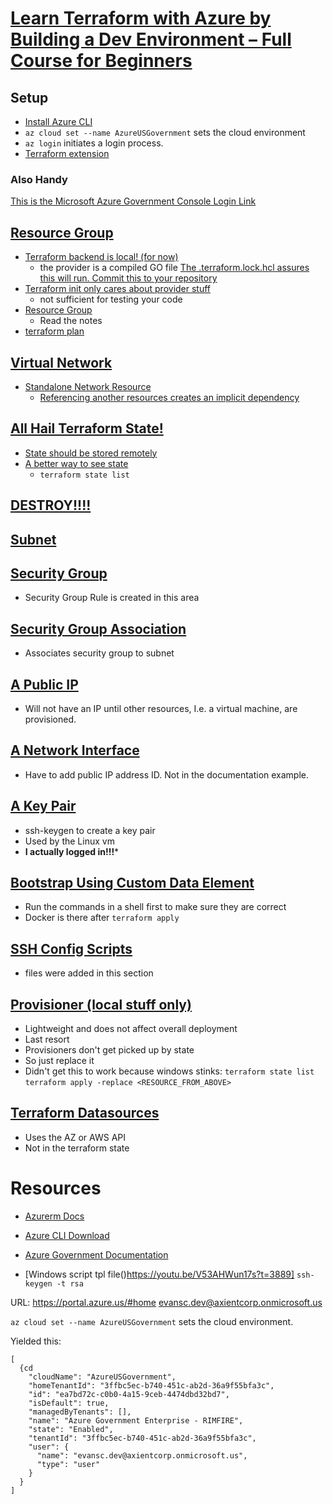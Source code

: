 # [Learn Terraform with Azure by Building a Dev Environment – Full Course for Beginners](https://youtu.be/V53AHWun17s)
## Setup
- [Install Azure CLI](https://youtu.be/V53AHWun17s?t=165)
- ```az cloud set --name AzureUSGovernment``` sets the cloud environment
- ```az login``` initiates a login process.
- [Terraform extension](https://youtu.be/V53AHWun17s?t=294)
### Also Handy
[This is the Microsoft Azure Government Console Login Link](https://portal.azure.us/#home)
## [Resource Group](https://youtu.be/V53AHWun17s?t=686)
- [Terraform backend is local! (for now)](https://youtu.be/V53AHWun17s?t=592)
    - the provider is a compiled GO file
    [The .terraform.lock.hcl assures this will run.  Commit this to your repository](./terraform-azure/.terraform.lock.hcl)
- [Terraform init only cares about provider stuff](https://youtu.be/V53AHWun17s?t=691)
    - not sufficient for testing your code
- [Resource Group](https://youtu.be/V53AHWun17s?t=729)
    - Read the notes
- [terraform plan](https://youtu.be/V53AHWun17s?t=909)    
## [Virtual Network](https://youtu.be/V53AHWun17s?t=686)
- [Standalone Network Resource](https://youtu.be/V53AHWun17s?t=1073)
    - [Referencing another resources creates an implicit dependency ](https://youtu.be/V53AHWun17s?t=1243)
## [All Hail Terraform State!](https://youtu.be/V53AHWun17s?t=1411)
- [State should be stored remotely ](https://youtu.be/V53AHWun17s?t=1481)
- [A better way to see state](https://youtu.be/V53AHWun17s?t=1558)
    - ```terraform state list```
## [DESTROY!!!!](https://youtu.be/V53AHWun17s?t=1658)
## [Subnet](https://youtu.be/V53AHWun17s?t=1829)
## [Security Group](https://youtu.be/V53AHWun17s?t=2161)
  - Security Group Rule is created in this area
## [Security Group Association](https://youtu.be/V53AHWun17s?t=2517)
- Associates security group to subnet

## [A Public IP](https://youtu.be/V53AHWun17s?t=2655)
- Will not have an IP until other resources, I.e. a virtual machine, are provisioned.

## [A Network Interface](https://youtu.be/V53AHWun17s?t=2881)
- Have to add public IP address ID.  Not in the documentation example.

## [A Key Pair](https://youtu.be/V53AHWun17s?t=3189)
- ssh-keygen to create a key pair
- Used by the Linux vm 
- **I actually logged in!!!***

## [Bootstrap Using Custom Data Element](https://youtu.be/V53AHWun17s?t=3477)
- Run the commands in a shell first to make sure they are correct
- Docker is there after ```terraform apply```

## [SSH Config Scripts](https://youtu.be/V53AHWun17s?t=3769)
- files were added in this section

## [Provisioner (local stuff only)](https://youtu.be/V53AHWun17s?t=3975)

- Lightweight and does not affect overall deployment
- Last resort
- Provisioners don't get picked up by state
- So just replace it
- Didn't get this to work because windows stinks:
  ```terraform state list```
  ```terraform apply -replace <RESOURCE_FROM_ABOVE>```

## [Terraform Datasources](https://youtu.be/V53AHWun17s?t=4518)
- Uses the AZ or AWS API
- Not in the terraform state

# Resources
- [Azurerm Docs](https://registry.terraform.io/providers/hashicorp/azurerm/3.59.0)
- [Azure CLI Download](https://learn.microsoft.com/en-us/cli/azure/install-azure-cli-windows?tabs=azure-cli)

- [Azure Government Documentation](https://learn.microsoft.com/en-us/azure/azure-government/documentation-government-get-started-connect-with-cli)
- [Windows script tpl file\()https://youtu.be/V53AHWun17s?t=3889]
    ```ssh-keygen -t rsa  ```

URL: https://portal.azure.us/#home
evansc.dev@axientcorp.onmicrosoft.us

```az cloud set --name AzureUSGovernment``` sets the cloud environment.

Yielded this:
```
[
  {cd   
    "cloudName": "AzureUSGovernment",
    "homeTenantId": "3ffbc5ec-b740-451c-ab2d-36a9f55bfa3c",
    "id": "ea7bd72c-c0b0-4a15-9ceb-4474dbd32bd7",
    "isDefault": true,
    "managedByTenants": [],
    "name": "Azure Government Enterprise - RIMFIRE",
    "state": "Enabled",
    "tenantId": "3ffbc5ec-b740-451c-ab2d-36a9f55bfa3c",
    "user": {
      "name": "evansc.dev@axientcorp.onmicrosoft.us",
      "type": "user"
    }
  }
]
```